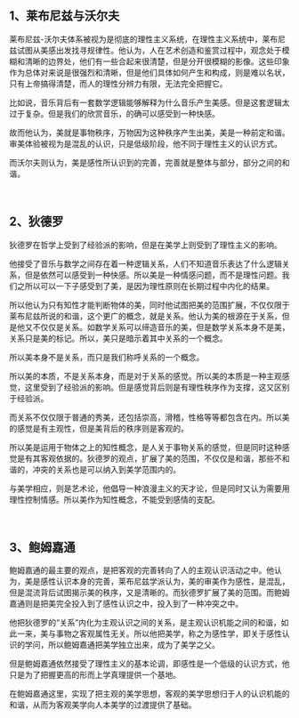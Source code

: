 <h2>1、莱布尼兹与沃尔夫</h2><p data-pid="odUZrk2a">莱布尼兹-沃尔夫体系被视为是彻底的理性主义系统，在理性主义系统中，莱布尼兹试图从美感出发找寻规律性。他认为，人在艺术创造和鉴赏过程中，观念处于模糊和清晰的边界处，他们有一些合起来很清楚，但是分开很模糊的影像。这些印象作为总体对来说是很强烈和清晰，但是他们具体如何产生和构成，则是难以名状，只有上帝搞得清楚，而人的理性分辨力有限，无法完全把握它。</p><p data-pid="J8rXOeKw">比如说，音乐背后有一套数学逻辑能够解释为什么音乐产生美感。但是这套逻辑太过于复杂。但是我们的欣赏音乐，的确可以感受到一种快感。</p><p data-pid="efsTd216">故而他认为，美就是事物秩序，万物因为这种秩序产生出美，美是一种前定和谐。审美体验被视为是混乱的认识，只是低级阶段，他不同于理性主义的认识方式。</p><p data-pid="cMT3KMql">而沃尔夫则认为，美是感性所认识到的完善，完善就是整体与部分，部分之间的和谐。</p><p><br></p><h2>2、狄德罗</h2><p data-pid="mrlXcdbA">狄德罗在哲学上受到了经验派的影响，但是在美学上则受到了理性主义的影响。</p><p data-pid="M6DgMjXg">他接受了音乐与数学之间存在着一种逻辑关系，人们不知道音乐表达了什么逻辑关系，但是依然可以感受到一种快感。所以美是一种情感问题，而不是理性问题。我们之所以可以一下子感受到了美，是因为理性原则在长期过程中内化的结果。</p><p data-pid="r_T2hRds">所以他认为只有知性才能判断物体的美，同时他试图把美的范围扩展，不仅仅限于莱布尼兹所说的和谐，这个更广的概念，就是关系。他认为美的根源在于关系，但是他又不仅仅是关系。如数学关系可以缔造音乐的美，但是数学关系本身不是美，关系只是美的标记。所以，美只是暗示着其中关系的一个概念。</p><p data-pid="7QMepGxE">所以美本身不是关系，而只是我们称呼关系的一个概念。</p><p data-pid="jwawbecr">所以美的本质，不是关系本身，而是对于关系的感觉。所以美的本质是一种主观感觉，这里受到了经验派的影响。但是感觉背后则是有理性秩序作为支撑，这又区别于经验派。</p><p data-pid="mNJv_Akp">而关系不仅仅限于普通的秀美，还包括崇高，滑稽，性格等等都包含在内。所以美的感觉是有主观性，但是美背后的秩序则是客观的。</p><p data-pid="baFqaySf">所以美是运用于物体之上的知性概念，是人关于事物关系的感觉，但是同时这种感觉是有其客观依据的。狄德罗的观点，扩展了美的范围，不仅仅是和谐，那些不和谐的，冲突的关系也是可以纳入到美学范围内的。</p><p data-pid="OWc5lk5D">与美学相应，则是艺术论，他倡导一种浪漫主义的天才论，但是同时又认为需要用理性控制情感。所以美作为知性概念，不能受到感情的支配。</p><p><br></p><h2>3、鲍姆嘉通</h2><p data-pid="jgs70CVJ">鲍姆嘉通的最主要的观点，是把客观的完善转向了人的主观认识活动之中。他认为，美是感性认识本身的完善，莱布尼兹学派认为，美的审美作为感性，是混乱，但是混流背后试图揭示美的秩序，又是清晰的。而狄德罗扩展了美的范围。而鲍姆嘉通则是把美完全投入到了感性认识之中，投入到了一种冲突之中。</p><p data-pid="ZIv--7O9">他把狄德罗的“关系”内化为主观认识之间的关系，是主观认识机能之间的和谐，如此一来，美与事物之客观属性无关。所以他把美学，称之为感性学，即关于感性认识的学问，所以鲍姆嘉通把美学独立出来，成为了美学之父。</p><p data-pid="kXtGdxXn">但是鲍姆嘉通依然接受了理性主义的基本论调，即感性是一个低级的认识方式，他只是为了把握更高的形而上学真理提供一个基地。</p><p data-pid="OpI-Kxd4">在鲍姆嘉通这里，实现了把主观的美学思想，客观的美学思想归于人的认识机能的和谐，从而为客观美学向人本美学的过渡提供了基础。</p><p></p>